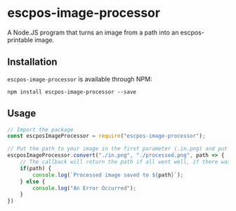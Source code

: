 # escpos-image-processor
A Node.JS program that turns an image from a path into an escpos-printable image.

## Installation

`escpos-image-processor` is available through NPM:

```npm install escpos-image-processor --save```

## Usage

```javascript
// Import the package
const escposImageProcessor = require("escpos-image-processor");

// Put the path to your image in the first parameter (.in.png) and put the location where the image should be saved in the second parameter (./processed.png).
escposImageProcessor.convert("./in.png", "./processed.png", path => {
    // The callback will return the path if all went well, if there was an error it will return 'false'.
    if(path) {
        console.log(`Processed image saved to ${path}`);
    } else {
        console.log("An Error Occurred");
    }
})
```